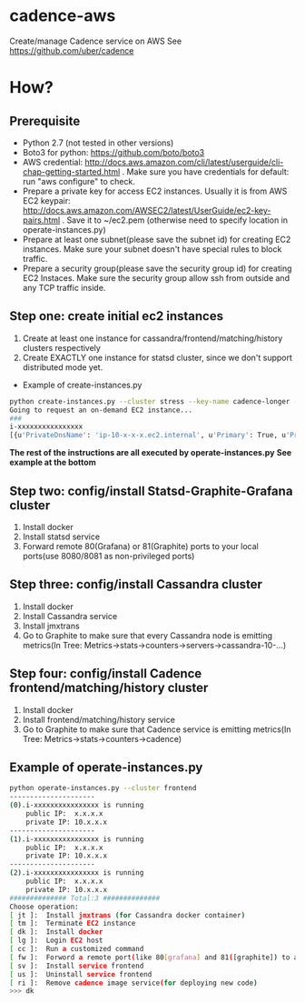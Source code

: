 # cadence-aws
Create/manage Cadence service on AWS
See https://github.com/uber/cadence


# How?

## Prerequisite
* Python 2.7 (not tested in other versions)
* Boto3 for python: https://github.com/boto/boto3
* AWS credential: http://docs.aws.amazon.com/cli/latest/userguide/cli-chap-getting-started.html  . Make sure you have credentials for default: run "aws configure" to check.
* Prepare a private key for access EC2 instances. Usually it is from AWS EC2 keypair: http://docs.aws.amazon.com/AWSEC2/latest/UserGuide/ec2-key-pairs.html . Save it to ~/ec2.pem (otherwise need to specify location in operate-instances.py)
* Prepare at least one subnet(please save the subnet id) for creating EC2 instances. Make sure your subnet doesn't have special rules to block traffic.
* Prepare a security group(please save the security group id) for creating EC2 Instaces. Make sure the security group allow ssh from outside and any TCP traffic inside.


## Step one: create initial ec2 instances
1. Create at least one instance for cassandra/frontend/matching/history clusters respectively
2. Create EXACTLY one instance for statsd cluster, since we don't support distributed mode yet.

* Example of create-instances.py
```bash
python create-instances.py --cluster stress --key-name cadence-longer --subnet-id subnet-xxxxxxxx --security-group-id sg-xxxxxxxx
Going to request an on-demand EC2 instance...
###
i-xxxxxxxxxxxxxxxx
[{u'PrivateDnsName': 'ip-10-x-x-x.ec2.internal', u'Primary': True, u'PrivateIpAddress': '10.x.x.x'}]

```

**The rest of the instructions are all executed by operate-instances.py**
**See example at the bottom**

## Step two: config/install Statsd-Graphite-Grafana cluster
1. Install docker
2. Install statsd service
3. Forward remote 80(Grafana) or 81(Graphite) ports to your local ports(use 8080/8081 as non-privileged ports)

## Step three: config/install Cassandra cluster
1. Install docker
2. Install Cassandra service
3. Install jmxtrans
4. Go to Graphite to make sure that every Cassandra node is emitting metrics(In Tree: Metrics->stats->counters->servers->cassandra-10-...)

## Step four: config/install Cadence frontend/matching/history cluster
1. Install docker
2. Install frontend/matching/history service
3. Go to Graphite to make sure that Cadence service is emitting metrics(In Tree: Metrics->stats->counters->cadence)


## Example of operate-instances.py
```bash
python operate-instances.py --cluster frontend
---------------------
(0).i-xxxxxxxxxxxxxxxx is running
	public IP:	x.x.x.x
	private IP:	10.x.x.x
---------------------
(1).i-xxxxxxxxxxxxxxxx is running
	public IP:	x.x.x.x
	private IP:	10.x.x.x
---------------------
(2).i-xxxxxxxxxxxxxxxx is running
	public IP:	x.x.x.x
	private IP:	10.x.x.x
############## Total:3 ##############
Choose operation:
[ jt ]:  Install jmxtrans (for Cassandra docker container)
[ tm ]:  Terminate EC2 instance
[ dk ]:  Install docker
[ lg ]:  Login EC2 host
[ cc ]:  Run a customized command
[ fw ]:  Forword a remote port(like 80[grafana] and 81([graphite]) to a local port(like 8080/8081)
[ sv ]:  Install service frontend
[ us ]:  Uninstall service frontend
[ ri ]:  Remove cadence image service(for deploying new code)
>>> dk
```
